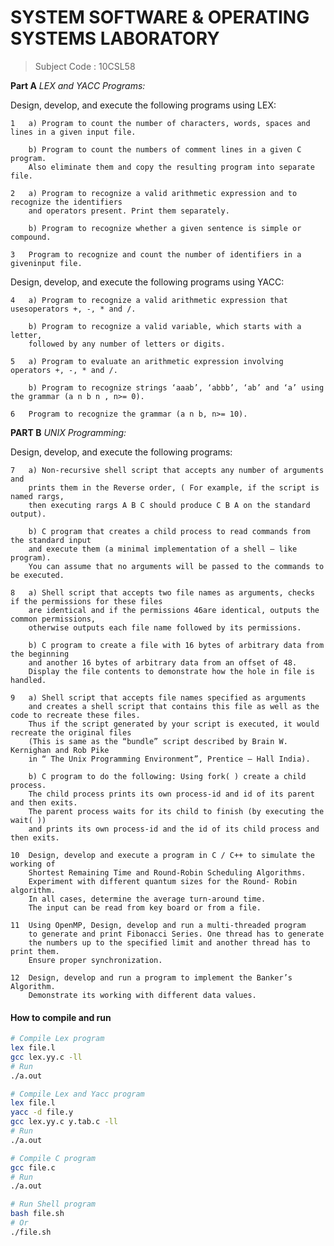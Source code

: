# SYSTEM SOFTWARE & OPERATING SYSTEMS LABORATORY
> Subject Code : 10CSL58

**Part A**
*LEX and YACC Programs:*

Design, develop, and execute the following programs using LEX:
	
	1	a) Program to count the number of characters, words, spaces and lines in a given input file.
		
		b) Program to count the numbers of comment lines in a given C program. 
		Also eliminate them and copy the resulting program into separate file.

	2	a) Program to recognize a valid arithmetic expression and to recognize the identifiers 
		and operators present. Print them separately.
		
		b) Program to recognize whether a given sentence is simple or compound.
	
	3	Program to recognize and count the number of identifiers in a giveninput file.

Design, develop, and execute the following programs using YACC:
	
	4	a) Program to recognize a valid arithmetic expression that usesoperators +, -, * and /.
		
		b) Program to recognize a valid variable, which starts with a letter, 
		followed by any number of letters or digits.
	
	5	a) Program to evaluate an arithmetic expression involving operators +, -, * and /.

		b) Program to recognize strings ‘aaab’, ‘abbb’, ‘ab’ and ‘a’ using the grammar (a n b n , n>= 0).

	6	Program to recognize the grammar (a n b, n>= 10).

**PART B**
*UNIX Programming:*

Design, develop, and execute the following programs:

	7	a) Non-recursive shell script that accepts any number of arguments and 
		prints them in the Reverse order, ( For example, if the script is named rargs, 
		then executing rargs A B C should produce C B A on the standard output).
		
		b) C program that creates a child process to read commands from the standard input 
		and execute them (a minimal implementation of a shell – like program).
		You can assume that no arguments will be passed to the commands to be executed.
	
	8	a) Shell script that accepts two file names as arguments, checks if the permissions for these files 
		are identical and if the permissions 46are identical, outputs the common permissions,
		otherwise outputs each file name followed by its permissions. 
		
		b) C program to create a file with 16 bytes of arbitrary data from the beginning 
		and another 16 bytes of arbitrary data from an offset of 48.
		Display the file contents to demonstrate how the hole in file is handled.
	
	9	a) Shell script that accepts file names specified as arguments 
		and creates a shell script that contains this file as well as the code to recreate these files.
		Thus if the script generated by your script is executed, it would recreate the original files
		(This is same as the “bundle” script described by Brain W. Kernighan and Rob Pike 
		in “ The Unix Programming Environment”, Prentice – Hall India).
		
		b) C program to do the following: Using fork( ) create a child process.
		The child process prints its own process-id and id of its parent and then exits.
		The parent process waits for its child to finish (by executing the wait( ))
		and prints its own process-id and the id of its child process and then exits.

	10	Design, develop and execute a program in C / C++ to simulate the working of 
		Shortest Remaining Time and Round-Robin Scheduling Algorithms.
		Experiment with different quantum sizes for the Round- Robin algorithm.
		In all cases, determine the average turn-around time.
		The input can be read from key board or from a file.
		
	11	Using OpenMP, Design, develop and run a multi-threaded program
		to generate and print Fibonacci Series. One thread has to generate
		the numbers up to the specified limit and another thread has to print them. 
		Ensure proper synchronization.

	12	Design, develop and run a program to implement the Banker’s Algorithm. 
		Demonstrate its working with different data values.

#### How to compile and run ####

```bash
# Compile Lex program
lex file.l
gcc lex.yy.c -ll
# Run
./a.out

# Compile Lex and Yacc program
lex file.l
yacc -d file.y
gcc lex.yy.c y.tab.c -ll
# Run
./a.out

# Compile C program
gcc file.c
# Run
./a.out

# Run Shell program
bash file.sh
# Or
./file.sh
```
